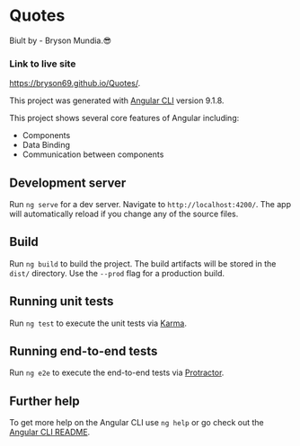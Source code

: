 # Quotes
Biult by - Bryson Mundia.😎 

 ### Link to live site 
 https://bryson69.github.io/Quotes/.


This project was generated with [Angular CLI](https://github.com/angular/angular-cli) version 9.1.8.

This project shows several core features of Angular including:

* Components
* Data Binding
* Communication between components

## Development server

Run `ng serve` for a dev server. Navigate to `http://localhost:4200/`. The app will automatically reload if you change any of the source files.
## Build

Run `ng build` to build the project. The build artifacts will be stored in the `dist/` directory. Use the `--prod` flag for a production build.

## Running unit tests

Run `ng test` to execute the unit tests via [Karma](https://karma-runner.github.io).

## Running end-to-end tests

Run `ng e2e` to execute the end-to-end tests via [Protractor](http://www.protractortest.org/).

## Further help

To get more help on the Angular CLI use `ng help` or go check out the [Angular CLI README](https://github.com/angular/angular-cli/blob/master/README.md).
